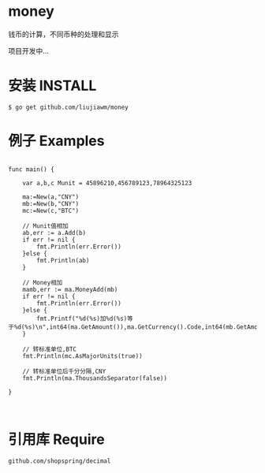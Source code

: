 # money #
钱币的计算，不同币种的处理和显示

项目开发中...

# 安装 INSTALL #

``` $ go get github.com/liujiawm/money ```

# 例子 Examples #

```

func main() {

	var a,b,c Munit = 45896210,456789123,78964325123

	ma:=New(a,"CNY")
	mb:=New(b,"CNY")
	mc:=New(c,"BTC")

	// Munit值相加
	ab,err := a.Add(b)
	if err != nil {
		fmt.Println(err.Error())
	}else {
		fmt.Println(ab)
	}

	// Money相加
	mamb,err := ma.MoneyAdd(mb)
	if err != nil {
		fmt.Println(err.Error())
	}else {
		fmt.Printf("%d(%s)加%d(%s)等于%d(%s)\n",int64(ma.GetAmount()),ma.GetCurrency().Code,int64(mb.GetAmount()),mb.GetCurrency().Code,int64(mamb.GetAmount()),mamb.GetCurrency().Code)
	}

	// 转标准单位,BTC
	fmt.Println(mc.AsMajorUnits(true))

	// 转标准单位后千分分隔,CNY
	fmt.Println(ma.ThousandsSeparator(false))

}



```



# 引用库 Require #
``` github.com/shopspring/decimal ```